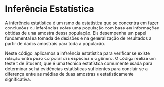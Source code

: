 # Inferência Estatística

A inferência estatística é um ramo da estatística que se concentra em fazer conclusões ou inferências sobre uma população com base em informações obtidas de uma amostra dessa população. Ela desempenha um papel fundamental na tomada de decisões e na generalização de resultados a partir de dados amostrais para toda a população.

Neste código, aplicamos a inferência estatística para verificar se existe relação entre peso corporal das espécies e o gênero. O código realiza um teste t de Student, que é uma técnica estatística comumente usada para determinar se há evidências estatísticas suficientes para concluir se a diferença entre as médias de duas amostras é estatisticamente significativa.